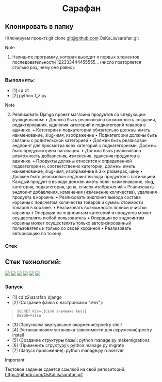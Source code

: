 <div id="header" align="center">
  <h1>Сарафан</h1>
</div>

## Клонировать в папку
(Клонируем проект):git clone git@github.com:OsKaLis/sarafan.git

> [!NOTE]
> 1.	Напишите программу, которая выводит n первых элементов последовательности 122333444455555… (число повторяется столько раз, чему оно равно).
### Выполнить:
* [1] cd z1
* [2] python 1_z.py

> [!NOTE]
> 2.	Реализовать Django проект магазина продуктов со следующим функционалом:
> •	Должна быть реализована возможность создания, редактирования, удаления категорий и подкатегорий товаров в админке.
> •	Категории и подкатегории обязательно должны иметь наименование, slug-имя, изображение
> •	Подкатегории должны быть связаны с родительской категорией
> •	Должен быть реализован эндпоинт для просмотра всех категорий с подкатегориями. Должны быть предусмотрена пагинация.
> •	Должна быть реализована возможность добавления, изменения, удаления продуктов в админке.
> •	Продукты должны относится к определенной подкатегории и, соответственно категории, должны иметь наименование, slug-имя, изображение в 3-х размерах, цену
> •	Должен быть реализован эндпоинт вывода продуктов с пагинацией. Каждый продукт в выводе должен иметь поля: наименование, slug, категория, подкатегория, цена, список изображений
> •	Реализовать эндпоинт добавления, изменения (изменение количества), удаления продукта в корзине.
> •	Реализовать эндпоинт вывода состава корзины с подсчетом количества товаров и суммы стоимости товаров в корзине.
> •	Реализовать возможность полной очистки корзины
> •	Операции по эндпоинтам категорий и продуктов может осуществлять любой пользователь
> •	Операции по эндпоинтам корзины может осуществлять только авторизированный пользователь и только со своей корзиной
> •	Реализовать авторизацию по токену

### Стек
## Cтек технологий:
<img src="https://img.shields.io/badge/Python_-3.12-green"> <img src="https://img.shields.io/badge/Django_-3.2.16-green"> <img src="https://img.shields.io/badge/djoser_-2.1.0-black">
<img src="https://img.shields.io/badge/djangorestframework_-3.12.4-black"> <img src="https://img.shields.io/badge/djangorestframework_-4.7.2-black">
<img src="https://img.shields.io/badge/django_bootstrap5_-22.2-black">

### Запуск
* [1] cd z2\sarafan_django
* [2] (Создание файла с настройками ".env"):
>   ```
>   SECRET_KEY=[{Своё значение key}]
>   DEBUG=False
>   ```
* [3] (Запускаем виртуальное окружение):poetry shell
* [4] (Устанавливаем установка зависимости для окружения):poetry install
* [5] (Создание структуры базы): python manage.py makemigrations
* [6] (Применить структуру): python manage.py migrate
* [7] (Запуск приложение): python manage.py runserver


> [!IMPORTANT]
> Тестовое задание сдается ссылкой на свой репозиторий.
> https://github.com/OsKaLis/sarafan.git


